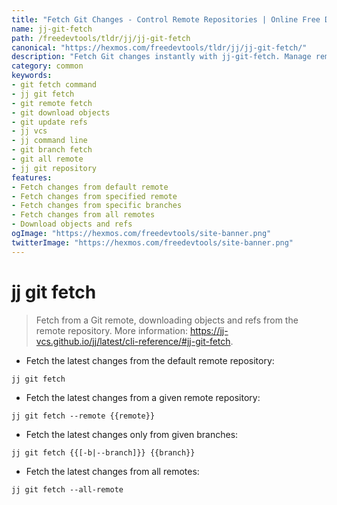 ```yaml
---
title: "Fetch Git Changes - Control Remote Repositories | Online Free DevTools by Hexmos"
name: jj-git-fetch
path: /freedevtools/tldr/jj/jj-git-fetch
canonical: "https://hexmos.com/freedevtools/tldr/jj/jj-git-fetch/"
description: "Fetch Git changes instantly with jj-git-fetch. Manage remote repositories, download objects, and update refs with ease. Free online tool, no registration required."
category: common
keywords:
- git fetch command
- jj git fetch
- git remote fetch
- git download objects
- git update refs
- jj vcs
- jj command line
- git branch fetch
- git all remote
- jj git repository
features:
- Fetch changes from default remote
- Fetch changes from specified remote
- Fetch changes from specific branches
- Fetch changes from all remotes
- Download objects and refs
ogImage: "https://hexmos.com/freedevtools/site-banner.png"
twitterImage: "https://hexmos.com/freedevtools/site-banner.png"
---
```


# jj git fetch

> Fetch from a Git remote, downloading objects and refs from the remote repository.
> More information: <https://jj-vcs.github.io/jj/latest/cli-reference/#jj-git-fetch>.

- Fetch the latest changes from the default remote repository:

`jj git fetch`

- Fetch the latest changes from a given remote repository:

`jj git fetch --remote {{remote}}`

- Fetch the latest changes only from given branches:

`jj git fetch {{[-b|--branch]}} {{branch}}`

- Fetch the latest changes from all remotes:

`jj git fetch --all-remote`

